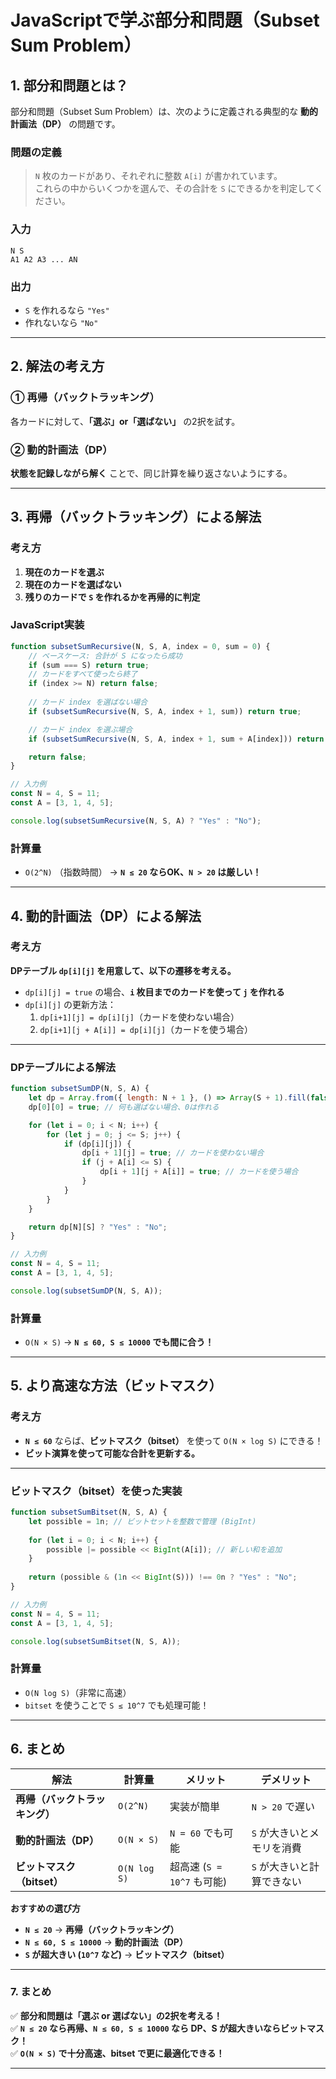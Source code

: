 # **JavaScriptで学ぶ部分和問題（Subset Sum Problem）**
  
## **1. 部分和問題とは？**
部分和問題（Subset Sum Problem）は、次のように定義される典型的な **動的計画法（DP）** の問題です。

### **問題の定義**
> `N` 枚のカードがあり、それぞれに整数 `A[i]` が書かれています。  
> これらの中からいくつかを選んで、その合計を `S` にできるかを判定してください。

### **入力**
```
N S
A1 A2 A3 ... AN
```

### **出力**
- `S` を作れるなら `"Yes"`
- 作れないなら `"No"`

---

## **2. 解法の考え方**
### **① 再帰（バックトラッキング）**
各カードに対して、**「選ぶ」or「選ばない」** の2択を試す。

### **② 動的計画法（DP）**
**状態を記録しながら解く** ことで、同じ計算を繰り返さないようにする。

---

## **3. 再帰（バックトラッキング）による解法**
### **考え方**
1. **現在のカードを選ぶ**
2. **現在のカードを選ばない**
3. **残りのカードで `S` を作れるかを再帰的に判定**

### **JavaScript実装**
```javascript
function subsetSumRecursive(N, S, A, index = 0, sum = 0) {
    // ベースケース: 合計が S になったら成功
    if (sum === S) return true;
    // カードをすべて使ったら終了
    if (index >= N) return false;
    
    // カード index を選ばない場合
    if (subsetSumRecursive(N, S, A, index + 1, sum)) return true;

    // カード index を選ぶ場合
    if (subsetSumRecursive(N, S, A, index + 1, sum + A[index])) return true;

    return false;
}

// 入力例
const N = 4, S = 11;
const A = [3, 1, 4, 5];

console.log(subsetSumRecursive(N, S, A) ? "Yes" : "No");
```
### **計算量**
- `O(2^N)` （指数時間） → **`N ≤ 20` ならOK、`N > 20` は厳しい！**

---

## **4. 動的計画法（DP）による解法**
### **考え方**
**DPテーブル `dp[i][j]` を用意して、以下の遷移を考える。**
- `dp[i][j] = true` の場合、**`i` 枚目までのカードを使って `j` を作れる**
- `dp[i][j]` の更新方法：
  1. `dp[i+1][j] = dp[i][j]`（カードを使わない場合）
  2. `dp[i+1][j + A[i]] = dp[i][j]`（カードを使う場合）

---

### **DPテーブルによる解法**
```javascript
function subsetSumDP(N, S, A) {
    let dp = Array.from({ length: N + 1 }, () => Array(S + 1).fill(false));
    dp[0][0] = true; // 何も選ばない場合、0は作れる

    for (let i = 0; i < N; i++) {
        for (let j = 0; j <= S; j++) {
            if (dp[i][j]) {
                dp[i + 1][j] = true; // カードを使わない場合
                if (j + A[i] <= S) {
                    dp[i + 1][j + A[i]] = true; // カードを使う場合
                }
            }
        }
    }

    return dp[N][S] ? "Yes" : "No";
}

// 入力例
const N = 4, S = 11;
const A = [3, 1, 4, 5];

console.log(subsetSumDP(N, S, A));
```
### **計算量**
- `O(N × S)` → **`N ≤ 60, S ≤ 10000` でも間に合う！**

---

## **5. より高速な方法（ビットマスク）**
### **考え方**
- **`N ≤ 60`** ならば、**ビットマスク（bitset）** を使って `O(N × log S)` にできる！
- **ビット演算を使って可能な合計を更新する。**

---

### **ビットマスク（bitset）を使った実装**
```javascript
function subsetSumBitset(N, S, A) {
    let possible = 1n; // ビットセットを整数で管理 (BigInt)
    
    for (let i = 0; i < N; i++) {
        possible |= possible << BigInt(A[i]); // 新しい和を追加
    }
    
    return (possible & (1n << BigInt(S))) !== 0n ? "Yes" : "No";
}

// 入力例
const N = 4, S = 11;
const A = [3, 1, 4, 5];

console.log(subsetSumBitset(N, S, A));
```
### **計算量**
- `O(N log S)`（非常に高速）
- `bitset` を使うことで `S ≤ 10^7` でも処理可能！

---

## **6. まとめ**
| 解法 | 計算量 | メリット | デメリット |
|------|------|----------|------------|
| **再帰（バックトラッキング）** | `O(2^N)` | 実装が簡単 | `N > 20` で遅い |
| **動的計画法（DP）** | `O(N × S)` | `N = 60` でも可能 | `S` が大きいとメモリを消費 |
| **ビットマスク（bitset）** | `O(N log S)` | 超高速 (`S = 10^7` も可能) | `S` が大きいと計算できない |

**おすすめの選び方**
- **`N ≤ 20`** → **再帰（バックトラッキング）**
- **`N ≤ 60, S ≤ 10000`** → **動的計画法（DP）**
- **`S` が超大きい (`10^7` など)** → **ビットマスク（bitset）**

---

### **7. まとめ**
✅ **部分和問題は「選ぶ or 選ばない」の2択を考える！**  
✅ **`N ≤ 20` なら再帰、`N ≤ 60, S ≤ 10000` なら DP、S が超大きいならビットマスク！**  
✅ **`O(N × S)` で十分高速、bitset で更に最適化できる！**

---
